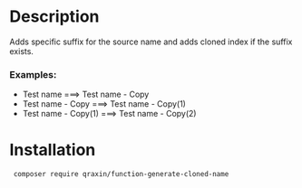 # Description

Adds specific suffix for the source name and adds cloned index if the suffix exists.

### Examples:

- Test name ===> Test name - Copy
- Test name - Copy ===> Test name - Copy(1)
- Test name - Copy(1) ===> Test name - Copy(2)

# Installation

``` composer require qraxin/function-generate-cloned-name```